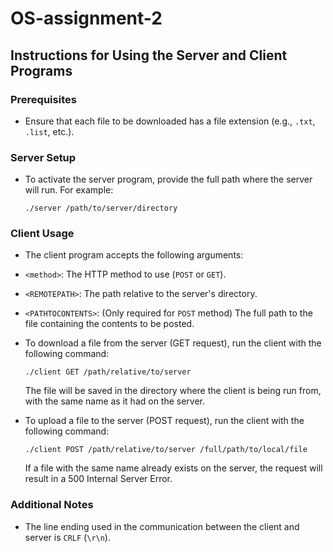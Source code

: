 # OS-assignment-2

## Instructions for Using the Server and Client Programs

### Prerequisites

- Ensure that each file to be downloaded has a file extension (e.g., `.txt`, `.list`, etc.).

### Server Setup

- To activate the server program, provide the full path where the server will run. For example:

  `./server /path/to/server/directory`


### Client Usage

- The client program accepts the following arguments:
- `<method>`: The HTTP method to use (`POST` or `GET`).
- `<REMOTEPATH>`: The path relative to the server's directory.
- `<PATHTOCONTENTS>`: (Only required for `POST` method) The full path to the file containing the contents to be posted.

- To download a file from the server (GET request), run the client with the following command:

  `./client GET /path/relative/to/server`

  The file will be saved in the directory where the client is being run from, with the same name as it had on the server.

- To upload a file to the server (POST request), run the client with the following command:

  `./client POST /path/relative/to/server /full/path/to/local/file`

  If a file with the same name already exists on the server, the request will result in a 500 Internal Server Error.

### Additional Notes

- The line ending used in the communication between the client and server is `CRLF` (`\r\n`).




